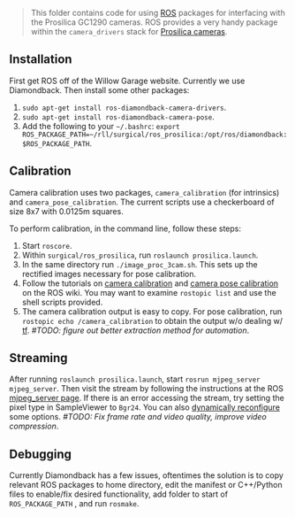 > This folder contains code for using [ROS](http://www.ros.org) packages for
> interfacing with the Prosilica GC1290 cameras. ROS provides a very handy
> package within the `camera_drivers` stack for [Prosilica cameras](http://www.ros.org/wiki/prosilica_camera).

## Installation

First get ROS off of the Willow Garage website. Currently we use Diamondback.
Then install some other packages:
1. `sudo apt-get install ros-diamondback-camera-drivers`.
2. `sudo apt-get install ros-diamondback-camera-pose`.
3. Add the following to your `~/.bashrc`:
   `export ROS_PACKAGE_PATH=~/rll/surgical/ros_prosilica:/opt/ros/diamondback:
   $ROS_PACKAGE_PATH`.

## Calibration

Camera calibration uses two packages, `camera_calibration` (for intrinsics) and
`camera_pose_calibration`. The current scripts use a checkerboard of size 8x7
with 0.0125m squares.

To perform calibration, in the command line, follow these steps:

1. Start `roscore`.
2. Within  `surgical/ros_prosilica`, run `roslaunch prosilica.launch`.
3. In the same directory run `./image_proc_3cam.sh`. This sets up the rectified
   images necessary for pose calibration.
4. Follow the tutorials on [camera calibration](http://www.ros.org/wiki/camera_calibration)
   and [camera pose calibration](http://www.ros.org/wiki/camera_pose_calibration)
   on the ROS wiki. You may want to examine `rostopic list` and use the shell
   scripts provided.
5. The camera calibration output is easy to copy. For pose calibration,
   run `rostopic echo /camera_calibration` to obtain the output w/o dealing w/
   [tf](http://www.ros.org/wiki/tf). *#TODO: figure out better extraction method
   for automation*.

## Streaming

After running `roslaunch prosilica.launch`, start
`rosrun mjpeg_server mjpeg_server`. Then visit the stream by following the
instructions at the ROS [mjpeg_server page](http://www.ros.org/wiki/mjpeg_server).
If there is an error accessing the stream, try setting the pixel type in
SampleViewer to `Bgr24`. You can also [dynamically reconfigure](http://www.ros.org/wiki/dynamic_reconfigure)
some options. *#TODO: Fix frame rate and video quality, improve video compression*.

## Debugging

Currently Diamondback has a few issues, oftentimes the solution is to copy
relevant ROS packages to home directory, edit the manifest or C++/Python files
to enable/fix desired functionality, add folder to start of `ROS_PACKAGE_PATH`
, and run `rosmake`.

